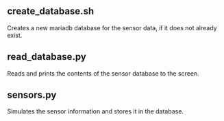 ## create_database.sh
Creates a new mariadb database for the sensor data, if it does not already exist.

## read_database.py
Reads and prints the contents of the sensor database to the screen.

## sensors.py
Simulates the sensor information and stores it in the database.